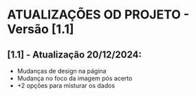 # ATUALIZAÇÕES OD PROJETO - Versão [1.1]

## [1.1] - Atualização 20/12/2024:
- Mudanças de design na página
- Mudança no foco da imagem pós acerto
- +2 opções para misturar os dados
